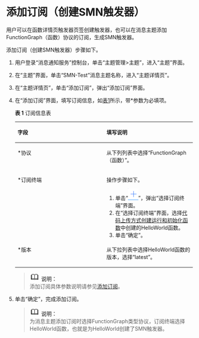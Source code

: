 # 添加订阅（创建SMN触发器）<a name="ZH-CN_TOPIC_0149027312"></a>

用户可以在函数详情页触发器页签创建触发器，也可以在消息主题添加FunctionGraph（函数）协议的订阅，生成SMN触发器。

添加订阅（创建SMN触发器）步骤如下。

1.  用户登录“消息通知服务”控制台，单击“主题管理\>主题”，进入“主题”界面。
2.  在“主题”界面，单击“SMN-Test”消息主题名称，进入“主题详情页”。
3.  在“主题详情页”，单击“添加订阅”，弹出“添加订阅”界面。
4.  在“添加订阅”界面，填写订阅信息，如[表1](#table4277812911123)所示，带\*参数为必填项。

    **表 1**  订阅信息表

    <a name="table4277812911123"></a>
    <table><thead align="left"><tr id="row6452289411123"><th class="cellrowborder" valign="top" width="50%" id="mcps1.2.3.1.1"><p id="p10222672111212"><a name="p10222672111212"></a><a name="p10222672111212"></a>字段</p>
    </th>
    <th class="cellrowborder" valign="top" width="50%" id="mcps1.2.3.1.2"><p id="p22730128111212"><a name="p22730128111212"></a><a name="p22730128111212"></a>填写说明</p>
    </th>
    </tr>
    </thead>
    <tbody><tr id="row3775359111123"><td class="cellrowborder" valign="top" width="50%" headers="mcps1.2.3.1.1 "><p id="p29066614111212"><a name="p29066614111212"></a><a name="p29066614111212"></a>*协议</p>
    </td>
    <td class="cellrowborder" valign="top" width="50%" headers="mcps1.2.3.1.2 "><p id="p1753551895938"><a name="p1753551895938"></a><a name="p1753551895938"></a>从下列列表中选择“FunctionGraph（函数）”。</p>
    </td>
    </tr>
    <tr id="row1040996411123"><td class="cellrowborder" valign="top" width="50%" headers="mcps1.2.3.1.1 "><p id="p4604418102450"><a name="p4604418102450"></a><a name="p4604418102450"></a>*订阅终端</p>
    </td>
    <td class="cellrowborder" valign="top" width="50%" headers="mcps1.2.3.1.2 "><p id="p23438155104255"><a name="p23438155104255"></a><a name="p23438155104255"></a>操作步骤如下。</p>
    <a name="ol63784051104119"></a><a name="ol63784051104119"></a><ol id="ol63784051104119"><li>单击“<a name="image12851510163510"></a><a name="image12851510163510"></a><span><img id="image12851510163510" src="figures/icon-add.png"></span>”，弹出“选择订阅终端”界面。</li><li>在“选择订阅终端”界面，选择<a href="代码上传方式创建运行和初始化函数.md">代码上传方式创建运行和初始化函数</a>中创建的HelloWorld函数。</li><li>单击“确定”。</li></ol>
    </td>
    </tr>
    <tr id="row38401286103746"><td class="cellrowborder" valign="top" width="50%" headers="mcps1.2.3.1.1 "><p id="p10067254103746"><a name="p10067254103746"></a><a name="p10067254103746"></a>*版本</p>
    </td>
    <td class="cellrowborder" valign="top" width="50%" headers="mcps1.2.3.1.2 "><p id="p10141218103746"><a name="p10141218103746"></a><a name="p10141218103746"></a>从下拉列表中选择HelloWorld函数的版本，选择“latest”。</p>
    </td>
    </tr>
    </tbody>
    </table>

    >![](public_sys-resources/icon-note.gif) **说明：**   
    >添加订阅具体参数说明请参见[添加订阅](http://support.huaweicloud.com/usermanual-smn/zh-cn_topic_0043961402.html)。  

5.  单击“确定”，完成添加订阅。

    >![](public_sys-resources/icon-note.gif) **说明：**   
    >为消息主题添加订阅时选择FunctionGraph类型协议，订阅终端选择HelloWorld函数，也就是为HelloWorld创建了SMN触发器。  


